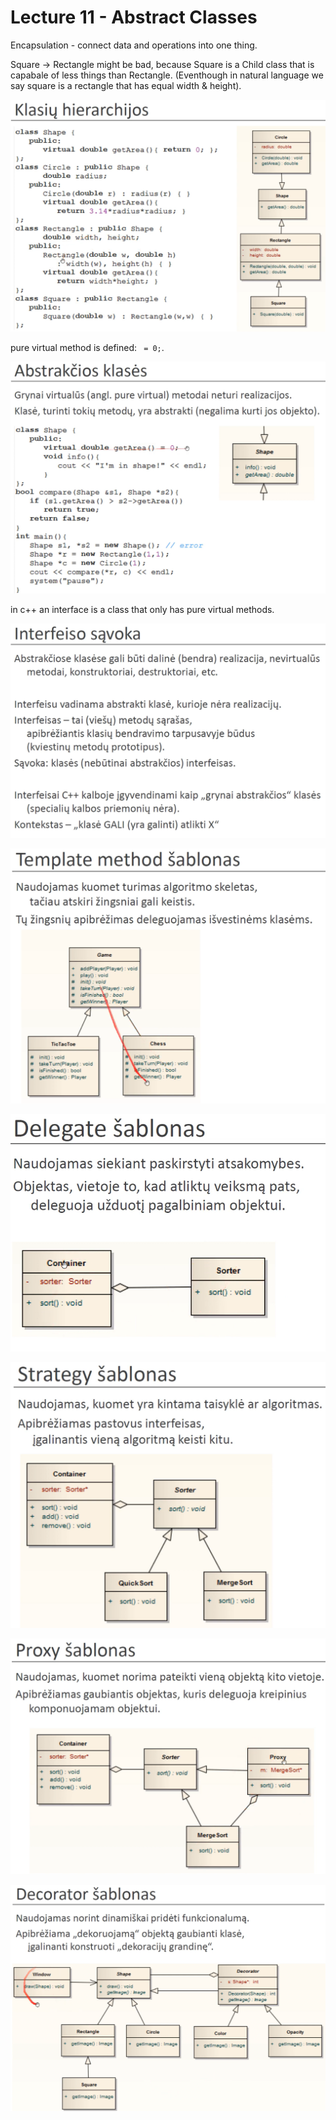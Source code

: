 # Lecture 11 - Abstract Classes

Encapsulation - connect data and operations into one thing.

Square -> Rectangle might be bad, because Square is a Child class that is capabale of less things than Rectangle. (Eventhough in natural language we say square is a rectangle that has equal width & height).

![inheritance example](inheritance-example.png)

pure virtual method is defined: ` = 0;`.

![abstract classes](abstract-classes.png)

in c++ an interface is a class that only has pure virtual methods.

![cpp interface](cpp-interface.png)

![template method](template-method.png)

![delegate](delegate.png)

![strategy](strategy.png)

![proxy](proxy.png)

![decorator](decorator.png)
